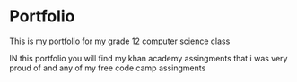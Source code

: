 # Portfolio
This is my portfolio for my grade 12 computer science class

IN this portfolio you will find my khan academy assingments that i was very proud of and any of my free code camp assingments
